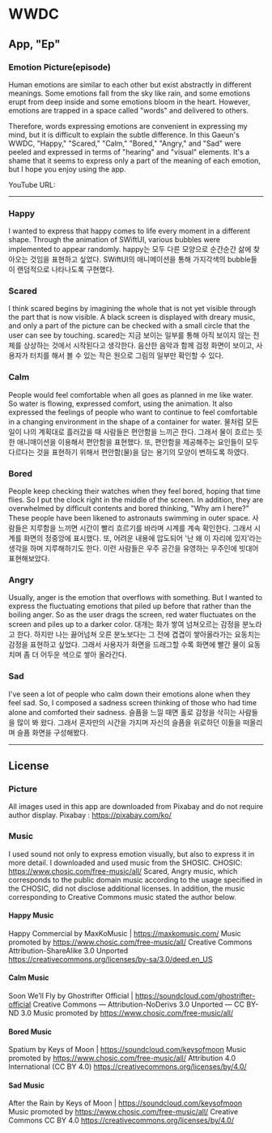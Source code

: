 # WWDC

## App, "Ep"

### Emotion Picture(episode)
Human emotions are similar to each other but exist abstractly in different meanings.
Some emotions fall from the sky like rain, and some emotions erupt from deep inside and some emotions bloom in the heart.
However, emotions are trapped in a space called "words" and delivered to others.

Therefore, words expressing emotions are convenient in expressing my mind, but it is difficult to explain the subtle difference.
In this Gaeun's WWDC, "Happy," "Scared," "Calm," "Bored," "Angry," and "Sad" were peeled and expressed in terms of "hearing" and "visual" elements.
It's a shame that it seems to express only a part of the meaning of each emotion, but I hope you enjoy using the app.

YouTube URL:

-------
### Happy
I wanted to express that happy comes to life every moment in a different shape.
Through the animation of SWiftUI, various bubbles were implemented to appear randomly.
happy는 모두 다른 모양으로 순간순간 삶에 찾아오는 것임을 표현하고 싶었다.
SWiftUI의 애니메이션을 통해 가지각색의 bubble들이 랜덤적으로 나타나도록 구현했다.

### Scared
I think scared begins by imagining the whole that is not yet visible through the part that is now visible.
A black screen is displayed with dreary music, and only a part of the picture can be checked with a small circle that the user can see by touching.
scared는 지금 보이는 일부를 통해 아직 보이지 않는 전체를 상상하는 것에서 시작된다고 생각한다.
음산한 음악과 함께 검정 화면이 보이고, 사용자가 터치를 해서 볼 수 있는 작은 원으로 그림의 일부만 확인할 수 있다.

### Calm
People would feel comfortable when all goes as planned in me like water.
So water is flowing, expressed comfort, using the animation.
It also expressed the feelings of people who want to continue to feel comfortable in a changing environment in the shape of a container for water.
물처럼 모든 일이 나의 계획대로 흘러갔을 때 사람들은 편안함을 느끼곤 한다.
그래서 물이 흐르는 듯한 애니매이션을 이용해서 편안함을 표현했다.
또, 편안함을 제공해주는 요인들이 모두 다르다는 것을 표현하기 위해서 편안함(물)을 담는 용기의 모양이 변하도록 하였다.

### Bored
People keep checking their watches when they feel bored, hoping that time flies. So I put the clock right in the middle of the screen.
In addition, they are overwhelmed by difficult contents and bored thinking, "Why am I here?" These people have been likened to astronauts swimming in outer space.
사람들은 지루함을 느끼면 시간이 빨리 흐르기를 바라며 시계를 계속 확인한다. 그래서 시계를 화면의 정중앙에 표시했다.
또, 어려운 내용에 압도되어 '난 왜 이 자리에 있지’라는 생각을 하며 지루해하기도 한다. 이런 사람들은 우주 공간을 유영하는 우주인에 빗대어 표현해보았다.

### Angry
Usually, anger is the emotion that overflows with something.
But I wanted to express the fluctuating emotions that piled up before that rather than the boiling anger.
So as the user drags the screen, red water fluctuates on the screen and piles up to a darker color.
대개는 화가 쌓여 넘쳐오르는 감정을 분노라고 한다.
하지만 나는 끓어넘쳐 오른 분노보다는 그 전에 겹겹이 쌓아올라가는 요동치는 감정을 표현하고 싶었다.
그래서 사용자가 화면을 드래그할 수록 화면에 빨간 물이 요동치며 좀 더 어두운 색으로 쌓아 올라간다.

### Sad
I've seen a lot of people who calm down their emotions alone when they feel sad.
So, I composed a sadness screen thinking of those who had time alone and comforted their sadness.
슬픔을 느낄 때면 홀로 감정을 삭히는 사람들을 많이 봐 왔다. 그래서 혼자만의 시간을 가지며 자신의 슬픔을 위로하던 이들을 떠올리며 슬픔 화면을 구성해봤다.

-------
## License

### Picture
All images used in this app are downloaded from Pixabay and do not require author display.
Pixabay : https://pixabay.com/ko/

### Music
I used sound not only to express emotion visually, but also to express it in more detail.
I downloaded and used music from the SHOSIC.
CHOSIC: https://www.chosic.com/free-music/all/
Scared, Angry music, which corresponds to the public domain music according to the usage specified in the CHOSIC, did not disclose additional licenses.
In addition, the music corresponding to Creative Commons music stated the author below.

#### Happy Music
Happy Commercial by MaxKoMusic | https://maxkomusic.com/
Music promoted by https://www.chosic.com/free-music/all/
Creative Commons Attribution-ShareAlike 3.0 Unported
https://creativecommons.org/licenses/by-sa/3.0/deed.en_US

#### Calm Music
Soon We’ll Fly by Ghostrifter Official | https://soundcloud.com/ghostrifter-official
Creative Commons — Attribution-NoDerivs 3.0 Unported — CC BY-ND 3.0
Music promoted by https://www.chosic.com/free-music/all/

#### Bored Music
Spatium by Keys of Moon | https://soundcloud.com/keysofmoon
Music promoted by https://www.chosic.com/free-music/all/
Attribution 4.0 International (CC BY 4.0)
https://creativecommons.org/licenses/by/4.0/

#### Sad Music
After the Rain by Keys of Moon | https://soundcloud.com/keysofmoon
Music promoted by https://www.chosic.com/free-music/all/
Creative Commons CC BY 4.0
https://creativecommons.org/licenses/by/4.0/

